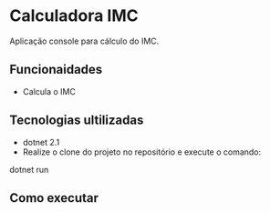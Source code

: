 # Calculadora IMC

Aplicação console para cálculo do IMC.

## Funcionaidades 

- Calcula o IMC

## Tecnologias ultilizadas 

- dotnet 2.1
- Realize o clone do projeto no repositório e execute o comando: 

dotnet run

## Como executar 